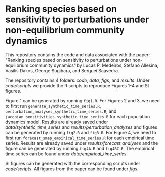 # Ranking species based on sensitivity to perturbations under non-equilibrium community dynamics

This repository contains the code and data associated with the paper: "Ranking species based on sensitivity to perturbations under non-equilibrium community dynamics" by Lucas P. Medeiros, Stefano Allesina, Vasilis Dakos, George Sugihara, and Serguei Saavedra.

The repository contains 4 folders: *code*, *data*, *figs*, and *results*. Under *code/scripts* we provide the R scripts to reproduce Figures 1-4 and SI figures. 

Figure 1 can be generated by running `fig1.R`. For Figures 2 and 3, we need to first run `generate_synthetic_time_series.R`, `perturbation_analyses_synthetic_time_series.R`, and `jacobian_sensitivities_synthetic_time_series.R` for each population dynamics model. Results are already saved under *data/synthetic_time_series* and *results/perturbation_analyses* and figures can be generated by running `fig2.R` and `fig3.R`. For Figure 4, we need to first run `forecast_smap_empirical_time_series.R` for each empirical time series. Results are already saved under *results/forecast_analyses* and the figure can be generated by running `fig4A.R` and `fig4BC.R`. The empirical time series can be found under *data/empirical_time_series*. 

SI figures can be generated with the corresponding scripts under *code/scripts*. All figures from the paper can be found under *figs*.
